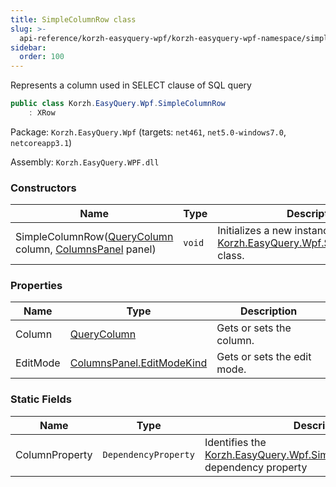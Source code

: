```yaml
---
title: SimpleColumnRow class
slug: >-
  api-reference/korzh-easyquery-wpf/korzh-easyquery-wpf-namespace/simplecolumnrow-class
sidebar:
  order: 100
---
```


Represents a column used in SELECT clause of SQL query
```csharp
public class Korzh.EasyQuery.Wpf.SimpleColumnRow
    : XRow

```
Package: `Korzh.EasyQuery.Wpf` (targets: `net461`, `net5.0-windows7.0`, `netcoreapp3.1`)

Assembly: `Korzh.EasyQuery.WPF.dll`

### Constructors

| Name | Type | Description | 
| --- | --- | --- | 
| SimpleColumnRow([QueryColumn](///easyquery/docs/api-reference/korzh-easyquery/korzh-easyquery-namespace/querycolumn-class) column, [ColumnsPanel](///easyquery/docs/api-reference/korzh-easyquery-wpf/korzh-easyquery-wpf-namespace/columnspanel-class) panel) | `void` | Initializes a new instance of the [Korzh.EasyQuery.Wpf.SimpleColumnRow](///easyquery/docs/api-reference/korzh-easyquery-wpf/korzh-easyquery-wpf-namespace/simplecolumnrow-class) class. | 


### Properties

| Name | Type | Description | 
| --- | --- | --- | 
| Column | [QueryColumn](///easyquery/docs/api-reference/korzh-easyquery/korzh-easyquery-namespace/querycolumn-class) | Gets or sets the column. | 
| EditMode | [ColumnsPanel.EditModeKind](///easyquery/docs/api-reference/korzh-easyquery-wpf/korzh-easyquery-wpf-namespace/columnspanel-editmodekind-enum) | Gets or sets the edit mode. | 


### Static Fields

| Name | Type | Description | 
| --- | --- | --- | 
| ColumnProperty | `DependencyProperty` | Identifies the [Korzh.EasyQuery.Wpf.SimpleColumnRow.Column](///easyquery/docs/api-reference/korzh-easyquery-wpf/korzh-easyquery-wpf-namespace/simplecolumnrow-class) dependency property |
